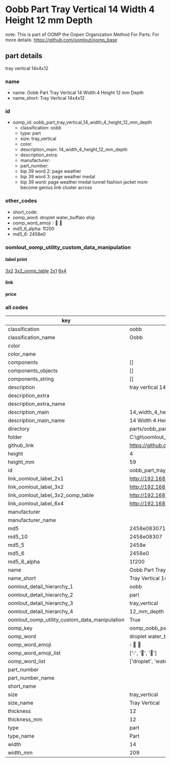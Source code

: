# Oobb Part Tray Vertical 14 Width 4 Height 12 mm Depth  

note: This is part of OOMP the Oopen Organization Method For Parts. For more details: https://github.com/oomlout/oomp_base

##  part details
  



tray vertical 14x4x12



### name
* name: Oobb Part Tray Vertical 14 Width 4 Height 12 mm Depth
* name_short: Tray Vertical 14x4x12 
### id
* oomp_id: oobb_part_tray_vertical_14_width_4_height_12_mm_depth
  * classification: oobb
  * type: part
  * size: tray_vertical
  * color: 
  * description_main: 14_width_4_height_12_mm_depth
  * description_extra: 
  * manufacturer: 
  * part_number: 
  * bip 39 word 2: page weather
  * bip 39 word 3: page weather medal
  * bip 39 word: page weather medal tunnel fashion jacket mom become genius link cluster across

### other_codes
* short_code: 
* oomp_word: droplet water_buffalo ship
* oomp_word_emoji :droplet: :water_buffalo: :ship:
* md5_6_alpha: 1f200
* md5_6: 2458e0






### oomlout_oomp_utility_custom_data_manipulation
#### label print
[3x2](http://192.168.1.245:1112/?label=oomp%201f200)
[3x2_oomp_table](http://192.168.1.108:1112/?label=oomp%201f200)
[2x1](http://192.168.1.242:1112/?label=oomp%201f200)
[6x4](http://192.168.1.55:1112/?label=oomp%201f200)    

#### link

                              

#### price







### all codes 
| key | value |  
| --- | --- |  
| classification | oobb |  
| classification_name | Oobb |  
| color |  |  
| color_name |  |  
| components | [] |  
| components_objects | [] |  
| components_string | [] |  
| description | tray vertical 14x4x12 |  
| description_extra |  |  
| description_extra_name |  |  
| description_main | 14_width_4_height_12_mm_depth |  
| description_main_name | 14 Width 4 Height 12 mm Depth |  
| directory | parts/oobb_part_tray_vertical_14_width_4_height_12_mm_depth |  
| folder | C:\gh\oomlout_oobb_version_4_generated_parts\parts\oobb_part_tray_vertical_14_width_4_height_12_mm_depth |  
| github_link | https://github.com/oomlout/oomlout_oomp_part_src/tree/main/parts/oobb_part_tray_vertical_14_width_4_height_12_mm_depth |  
| height | 4 |  
| height_mm | 59 |  
| id | oobb_part_tray_vertical_14_width_4_height_12_mm_depth |  
| link_oomlout_label_2x1 | http://192.168.1.242:1112/?label=oomp%201f200 |  
| link_oomlout_label_3x2 | http://192.168.1.245:1112/?label=oomp%201f200 |  
| link_oomlout_label_3x2_oomp_table | http://192.168.1.108:1112/?label=oomp%201f200 |  
| link_oomlout_label_6x4 | http://192.168.1.55:1112/?label=oomp%201f200 |  
| manufacturer |  |  
| manufacturer_name |  |  
| md5 | 2458e0830713f1d9dc29aea914be2cf7 |  
| md5_10 | 2458e08307 |  
| md5_5 | 2458e |  
| md5_6 | 2458e0 |  
| md5_6_alpha | 1f200 |  
| name | Oobb Part Tray Vertical 14 Width 4 Height 12 mm Depth |  
| name_short | Tray Vertical 14x4x12  |  
| oomlout_detail_hierarchy_1 | oobb |  
| oomlout_detail_hierarchy_2 | part |  
| oomlout_detail_hierarchy_3 | tray_vertical |  
| oomlout_detail_hierarchy_4 | 12_mm_depth |  
| oomlout_oomp_utility_custom_data_manipulation | True |  
| oomp_key | oomp_oobb_part_tray_vertical_14_width_4_height_12_mm_depth |  
| oomp_word | droplet water_buffalo ship |  
| oomp_word_emoji | :droplet: :water_buffalo: :ship: |  
| oomp_word_emoji_list | [':droplet:', ':water_buffalo:', ':ship:'] |  
| oomp_word_list | ['droplet', 'water_buffalo', 'ship'] |  
| part_number |  |  
| part_number_name |  |  
| short_name |  |  
| size | tray_vertical |  
| size_name | Tray Vertical |  
| thickness | 12 |  
| thickness_mm | 12 |  
| type | part |  
| type_name | Part |  
| width | 14 |  
| width_mm | 209 |  
